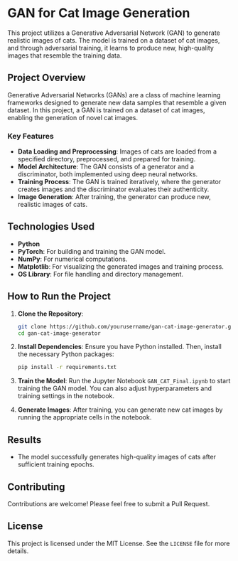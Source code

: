 # GAN for Cat Image Generation

This project utilizes a Generative Adversarial Network (GAN) to generate realistic images of cats. The model is trained on a dataset of cat images, and through adversarial training, it learns to produce new, high-quality images that resemble the training data.

## Project Overview

Generative Adversarial Networks (GANs) are a class of machine learning frameworks designed to generate new data samples that resemble a given dataset. In this project, a GAN is trained on a dataset of cat images, enabling the generation of novel cat images.

### Key Features
- **Data Loading and Preprocessing**: Images of cats are loaded from a specified directory, preprocessed, and prepared for training.
- **Model Architecture**: The GAN consists of a generator and a discriminator, both implemented using deep neural networks.
- **Training Process**: The GAN is trained iteratively, where the generator creates images and the discriminator evaluates their authenticity.
- **Image Generation**: After training, the generator can produce new, realistic images of cats.

## Technologies Used

- **Python**
- **PyTorch**: For building and training the GAN model.
- **NumPy**: For numerical computations.
- **Matplotlib**: For visualizing the generated images and training process.
- **OS Library**: For file handling and directory management.

## How to Run the Project

1. **Clone the Repository**:
    ```bash
    git clone https://github.com/yourusername/gan-cat-image-generator.git
    cd gan-cat-image-generator
    ```

2. **Install Dependencies**:
    Ensure you have Python installed. Then, install the necessary Python packages:
    ```bash
    pip install -r requirements.txt
    ```

3. **Train the Model**:
    Run the Jupyter Notebook `GAN_CAT_Final.ipynb` to start training the GAN model. You can also adjust hyperparameters and training settings in the notebook.

4. **Generate Images**:
    After training, you can generate new cat images by running the appropriate cells in the notebook.

## Results

- The model successfully generates high-quality images of cats after sufficient training epochs.


## Contributing

Contributions are welcome! Please feel free to submit a Pull Request.

## License

This project is licensed under the MIT License. See the `LICENSE` file for more details.
